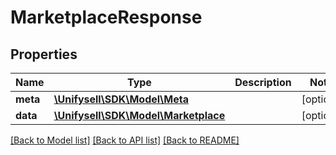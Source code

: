 # MarketplaceResponse

## Properties
Name | Type | Description | Notes
------------ | ------------- | ------------- | -------------
**meta** | [**\Unifysell\SDK\Model\Meta**](Meta.md) |  | [optional] 
**data** | [**\Unifysell\SDK\Model\Marketplace**](Marketplace.md) |  | [optional] 

[[Back to Model list]](../../README.md#documentation-for-models) [[Back to API list]](../../README.md#documentation-for-api-endpoints) [[Back to README]](../../README.md)

